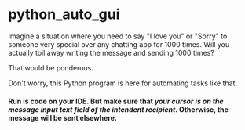 # python_auto_gui

Imagine a situation where you need to say "I love you" or "Sorry" to someone very special over any chatting app for 1000 times. Will you actually toil away writing the message and sending 1000 times?  
  
That would be ponderous.  
  
Don't worry, this Python program is here for automating tasks like that.  
  
#### Run is code on your IDE. But make sure that _your cursor is on the message input text field of the intendent recipient_. Otherwise, the message will be sent elsewhere.
